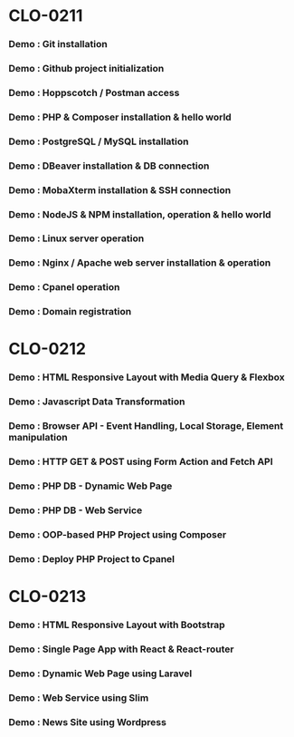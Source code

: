 # CLO-0211
### Demo : Git installation

### Demo : Github project initialization

### Demo : Hoppscotch / Postman access

### Demo : PHP & Composer installation & hello world

### Demo : PostgreSQL / MySQL installation

### Demo : DBeaver installation & DB connection

### Demo : MobaXterm installation & SSH connection

### Demo : NodeJS & NPM installation, operation & hello world

### Demo : Linux server operation

### Demo : Nginx / Apache web server installation & operation

### Demo : Cpanel operation

### Demo : Domain registration




# CLO-0212
### Demo : HTML Responsive Layout with Media Query & Flexbox

### Demo : Javascript Data Transformation

### Demo : Browser API - Event Handling, Local Storage, Element manipulation

### Demo : HTTP GET & POST using Form Action and Fetch API

### Demo : PHP DB - Dynamic Web Page

### Demo : PHP DB - Web Service

### Demo : OOP-based PHP Project using Composer

### Demo : Deploy PHP Project to Cpanel



# CLO-0213
### Demo : HTML Responsive Layout with Bootstrap

### Demo : Single Page App with React & React-router

### Demo : Dynamic Web Page using Laravel

### Demo : Web Service using Slim

### Demo : News Site using Wordpress
